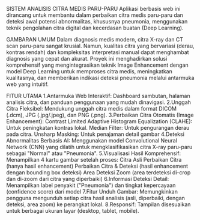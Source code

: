 SISTEM ANALISIS CITRA MEDIS PARU-PARU
Aplikasi berbasis web ini dirancang untuk membantu dalam perbaikan citra medis paru-paru dan deteksi awal potensi abnormalitas, khususnya pneumonia, menggunakan teknik pengolahan citra digital dan kecerdasan buatan (Deep Learning).

GAMBARAN UMUM
Dalam diagnosis medis modern, citra X-ray dan CT scan paru-paru sangat krusial. Namun, kualitas citra yang bervariasi (derau, kontras rendah) dan kompleksitas interpretasi manual dapat menghambat diagnosis yang cepat dan akurat. Proyek ini menghadirkan solusi komprehensif yang mengintegrasikan teknik Image Enhancement dengan model Deep Learning untuk memproses citra medis, meningkatkan kualitasnya, dan memberikan indikasi deteksi pneumonia melalui antarmuka web yang intuitif.

FITUR UTAMA
1.Antarmuka Web Interaktif: Dashboard sambutan, halaman analisis citra, dan panduan penggunaan yang mudah dinavigasi.
2.Unggah Citra Fleksibel: Mendukung unggah citra medis dalam format DICOM (.dcm), JPG (.jpg/.jpeg), dan PNG (.png).
3.Perbaikan Citra Otomatis (Image Enhancement):
Contrast Limited Adaptive Histogram Equalization (CLAHE): Untuk peningkatan kontras lokal.
Median Filter: Untuk pengurangan derau pada citra.
Unsharp Masking: Untuk penajaman detail gambar
4.Deteksi Abnormalitas Berbasis AI: Menggunakan model Convolutional Neural Network (CNN) yang dilatih untuk mengklasifikasikan citra X-ray paru-paru sebagai "Normal" atau "Pneumonia".
5.Visualisasi Hasil Komprehensif: Menampilkan 4 kartu gambar setelah proses:
Citra Asli
Perbaikan Citra (hanya hasil enhancement)
Perbaikan Citra & Deteksi (hasil enhancement dengan bounding box deteksi)
Area Deteksi Zoom (area terdeteksi di-crop dan di-zoom dari citra yang diperbaiki)
6.Informasi Deteksi Detail: Menampilkan label penyakit ("Pneumonia") dan tingkat kepercayaan (confidence score) dari model
7.Fitur Unduh Gambar: Memungkinkan pengguna mengunduh setiap citra hasil analisis (asli, diperbaiki, dengan deteksi, area zoom) ke perangkat lokal.
8.Responsif: Tampilan disesuaikan untuk berbagai ukuran layar (desktop, tablet, mobile).
